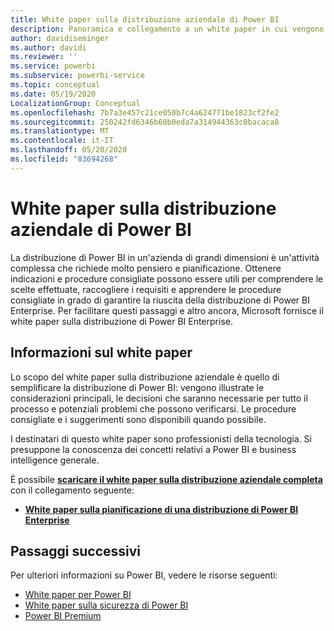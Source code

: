 ```yaml
---
title: White paper sulla distribuzione aziendale di Power BI
description: Panoramica e collegamento a un white paper in cui vengono illustrate le procedure consigliate per le distribuzioni di Power BI nell'azienda
author: davidiseminger
ms.author: davidi
ms.reviewer: ''
ms.service: powerbi
ms.subservice: powerbi-service
ms.topic: conceptual
ms.date: 05/19/2020
LocalizationGroup: Conceptual
ms.openlocfilehash: 7b7a3e457c21ce050b7c4a624771be1823cf2fe2
ms.sourcegitcommit: 250242fd6346b60b0eda7a314944363c0bacaca8
ms.translationtype: MT
ms.contentlocale: it-IT
ms.lasthandoff: 05/20/2020
ms.locfileid: "83694268"
---
```

# <a name="power-bi-enterprise-deployment-whitepaper"></a>White paper sulla distribuzione aziendale di Power BI

La distribuzione di Power BI in un'azienda di grandi dimensioni è un'attività complessa che richiede molto pensiero e pianificazione. Ottenere indicazioni e procedure consigliate possono essere utili per comprendere le scelte effettuate, raccogliere i requisiti e apprendere le procedure consigliate in grado di garantire la riuscita della distribuzione di Power BI Enterprise. Per facilitare questi passaggi e altro ancora, Microsoft fornisce il white paper sulla distribuzione di Power BI Enterprise.

## <a name="about-the-whitepaper"></a>Informazioni sul white paper
Lo scopo del white paper sulla distribuzione aziendale è quello di semplificare la distribuzione di Power BI: vengono illustrate le considerazioni principali, le decisioni che saranno necessarie per tutto il processo e potenziali problemi che possono verificarsi. Le procedure consigliate e i suggerimenti sono disponibili quando possibile.

I destinatari di questo white paper sono professionisti della tecnologia. Si presuppone la conoscenza dei concetti relativi a Power BI e business intelligence generale.

È possibile [**scaricare il white paper sulla distribuzione aziendale completa**](https://aka.ms/PBIEnterpriseDeploymentWP) con il collegamento seguente: 

* [**White paper sulla pianificazione di una distribuzione di Power BI Enterprise**](https://aka.ms/PBIEnterpriseDeploymentWP)

## <a name="next-steps"></a>Passaggi successivi

Per ulteriori informazioni su Power BI, vedere le risorse seguenti:

- [White paper per Power BI](whitepapers.md)
- [White paper sulla sicurezza di Power BI](whitepaper-powerbi-security.md)
- [Power BI Premium](https://aka.ms/pbipremiumwhitepaper)

